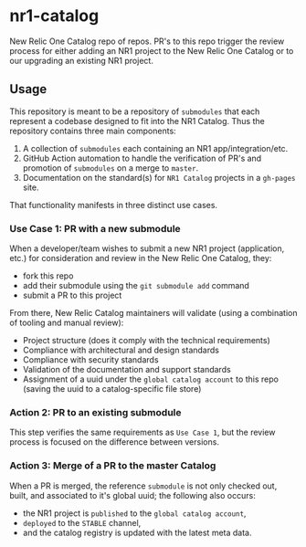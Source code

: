 # nr1-catalog

New Relic One Catalog repo of repos. PR's to this repo  trigger the review process for either adding an NR1 project to the New Relic One Catalog or to our upgrading an existing NR1 project.

## Usage

This repository is meant to be a repository of `submodules` that each represent a codebase designed to fit into the NR1 Catalog. Thus the repository contains three main components:

1. A collection of `submodules` each containing an NR1 app/integration/etc.
2. GitHub Action automation to handle the verification of PR's and promotion of `submodules` on a merge to `master`.
3. Documentation on the standard(s) for `NR1 Catalog` projects in a `gh-pages` site.

That functionality manifests in three distinct use cases.

### Use Case 1: PR with a new submodule

When a developer/team wishes to submit a new NR1 project (application, etc.) for consideration and review in the New Relic One Catalog, they:

- fork this repo
- add their submodule using the `git submodule add` command
- submit a PR to this project

From there, New Relic Catalog maintainers will validate (using a combination of tooling and manual review):

- Project structure (does it comply with the technical requirements)
- Compliance with architectural and design standards
- Compliance with security standards
- Validation of the documentation and support standards
- Assignment of a uuid under the `global catalog account` to this repo (saving the uuid to a catalog-specific file store)

### Action 2: PR to an existing submodule

This step verifies the same requirements as `Use Case 1`, but the review process is focused on the difference between versions.

### Action 3: Merge of a PR to the master Catalog

When a PR is merged, the reference `submodule` is not only checked out, built, and associated to it's global uuid; the following also occurs:

- the NR1 project is `published` to the `global catalog account`,
- `deployed` to the `STABLE` channel,
- and the catalog registry is updated with the latest meta data.